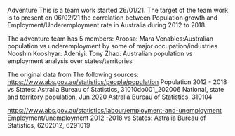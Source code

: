 
Adventure
This is a team work started 26/01/21.
The target of the team work is to present on 06/02/21 the correlation between Population growth and Employment/Underemployment
rate in Australia during 2012 to 2018.

The adventure team has 5 members:
Aroosa: 
Mara Venables:Australian population vs underemployment by some of major occupation/industries
Nooshin Kooshyar:
Adeniyi:
Tony Zhao: Australian population vs employment analysis over states/territories 


The original data from The following sources:
https://www.abs.gov.au/statistics/people/population
Population 2012 - 2018 vs States:
Astralia Bureau of Statistics, 31010do001_202006 National, state and territory population, Jun 2020
Astralia Bureau of Statistics, 310104

https://www.abs.gov.au/statistics/labour/employment-and-unemployment
Employment/unemployment 2012 -2018 vs States:
Astralia Bureau of Statistics, 6202012, 6291019





